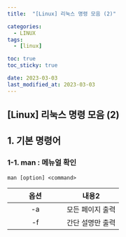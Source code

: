 ```yaml
---
title:  "[Linux] 리눅스 명령 모음 (2)" 

categories:
  - LINUX
tags:
  - [linux]

toc: true
toc_sticky: true

date: 2023-03-03
last_modified_at: 2023-03-03
---
```

[Linux] 리눅스 명령 모음 (2) 
---

<style>
table th:first-of-type {
    width: 50%;
}
table th:nth-of-type(2) {
    width: 50%;
}
table th:nth-of-type(3) {
    width: 100%;
}
table th:nth-of-type(4) {
    width: 100%;
}
</style>


## 1. 기본 명령어 

### 1-1. man : 메뉴얼 확인 
```
man [option] <command>
``` 

|옵션|내용2|
|:---:|---|
|-a|모든 페이지 출력|
|-f|간단 설명만 출력|
